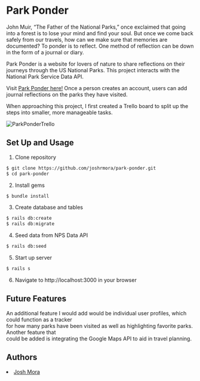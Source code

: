 # Park Ponder

John Muir, “The Father of the National Parks,” once exclaimed that going into a forest is to lose your mind and find your soul. But once we come back safely from our travels, how can we make sure that memories are documented? To ponder is to reflect. One method of reflection can be down in the form of a journal or diary.

Park Ponder is a website for lovers of nature to share reflections on their journeys through the US National Parks. This project interacts with the National Park Service Data API.

Visit <a href="https://park-ponder.herokuapp.com/">Park Ponder here!</a> Once a person creates an account, users can add journal reflections on the parks they have visited.

When approaching this project, I first created a Trello board to split up the steps into smaller, more manageable tasks.

![ParkPonderTrello](https://user-images.githubusercontent.com/22151954/163843531-0ae798bb-969e-430f-af9e-6818ac25858f.png)

## Set Up and Usage

1) Clone repository

```bash
$ git clone https://github.com/joshrmora/park-ponder.git
$ cd park-ponder
```

2) Install gems
```bash
$ bundle install
```

3) Create database and tables

```bash
$ rails db:create
$ rails db:migrate
```

4) Seed data from NPS Data API

```bash
$ rails db:seed
```

5) Start up server
```bash
$ rails s
```

6) Navigate to http://localhost:3000 in your browser

## Future Features

An additional feature I would add would be individual user profiles, which could function as a tracker <br>
for how many parks have been visited as well as highlighting favorite parks. Another feature that <br>
could be added is integrating the Google Maps API to aid in travel planning.

## Authors
<li><a href="https://www.linkedin.com/in/joshrmora/">Josh Mora</a></li>
